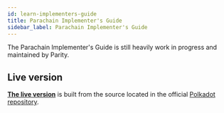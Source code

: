 ```yaml
---
id: learn-implementers-guide
title: Parachain Implementer's Guide
sidebar_label: Parachain Implementer's Guide
---
```


The Parachain Implementer's Guide is still heavily work in progress and maintained by Parity.

## Live version

[**The live version**](/implementers-guide/) is built from the source located in the official
[Polkadot repository](https://github.com/paritytech/polkadot/tree/master/roadmap/implementors-guide).
